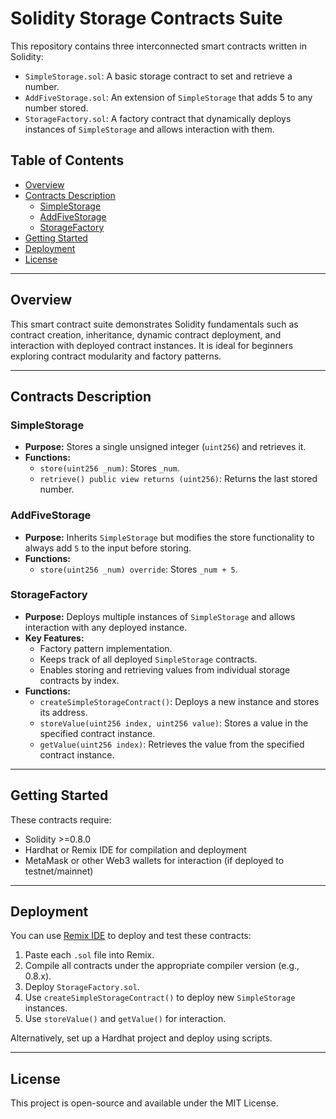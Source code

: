 # Solidity Storage Contracts Suite

This repository contains three interconnected smart contracts written in Solidity:

- `SimpleStorage.sol`: A basic storage contract to set and retrieve a number.
- `AddFiveStorage.sol`: An extension of `SimpleStorage` that adds 5 to any number stored.
- `StorageFactory.sol`: A factory contract that dynamically deploys instances of `SimpleStorage` and allows interaction with them.

## Table of Contents

- [Overview](#overview)
- [Contracts Description](#contracts-description)
  - [SimpleStorage](#simplestorage)
  - [AddFiveStorage](#addfivestorage)
  - [StorageFactory](#storagefactory)
- [Getting Started](#getting-started)
- [Deployment](#deployment)
- [License](#license)

---

## Overview

This smart contract suite demonstrates Solidity fundamentals such as contract creation, inheritance, dynamic contract deployment, and interaction with deployed contract instances. It is ideal for beginners exploring contract modularity and factory patterns.

---

## Contracts Description

### SimpleStorage

- **Purpose:** Stores a single unsigned integer (`uint256`) and retrieves it.
- **Functions:**
  - `store(uint256 _num)`: Stores `_num`.
  - `retrieve() public view returns (uint256)`: Returns the last stored number.

### AddFiveStorage

- **Purpose:** Inherits `SimpleStorage` but modifies the store functionality to always add `5` to the input before storing.
- **Functions:**
  - `store(uint256 _num) override`: Stores `_num + 5`.

### StorageFactory

- **Purpose:** Deploys multiple instances of `SimpleStorage` and allows interaction with any deployed instance.
- **Key Features:**
  - Factory pattern implementation.
  - Keeps track of all deployed `SimpleStorage` contracts.
  - Enables storing and retrieving values from individual storage contracts by index.
- **Functions:**
  - `createSimpleStorageContract()`: Deploys a new instance and stores its address.
  - `storeValue(uint256 index, uint256 value)`: Stores a value in the specified contract instance.
  - `getValue(uint256 index)`: Retrieves the value from the specified contract instance.

---

## Getting Started

These contracts require:

- Solidity >=0.8.0
- Hardhat or Remix IDE for compilation and deployment
- MetaMask or other Web3 wallets for interaction (if deployed to testnet/mainnet)

---

## Deployment

You can use [Remix IDE](https://remix.ethereum.org) to deploy and test these contracts:

1. Paste each `.sol` file into Remix.
2. Compile all contracts under the appropriate compiler version (e.g., 0.8.x).
3. Deploy `StorageFactory.sol`.
4. Use `createSimpleStorageContract()` to deploy new `SimpleStorage` instances.
5. Use `storeValue()` and `getValue()` for interaction.

Alternatively, set up a Hardhat project and deploy using scripts.

---

## License

This project is open-source and available under the MIT License.

